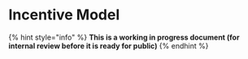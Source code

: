 # Incentive Model

{% hint style="info" %}
**This is a working in progress document (for internal review before it is ready for public)**
{% endhint %}
